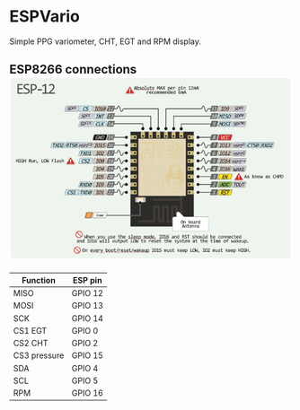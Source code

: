 # ESPVario
Simple PPG variometer, CHT, EGT and RPM display.

## ESP8266 connections![ESP pinout](img/esp12e-pinout.png)

| Function | ESP pin | 
| ------ | ------ |
| MISO  | GPIO 12 |
| MOSI  | GPIO 13 |
| SCK | GPIO 14 |
| CS1 EGT | GPIO 0  |
| CS2 CHT | GPIO 2  |
| CS3 pressure| GPIO 15 |
| SDA | GPIO 4 |
| SCL | GPIO 5 |
| RPM | GPIO 16 |
